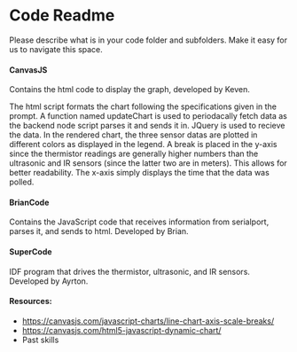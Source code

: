 # Code Readme

Please describe what is in your code folder and subfolders. Make it
easy for us to navigate this space.

#### CanvasJS

Contains the html code to display the graph, developed by Keven.

The html script formats the chart following the specifications given in the prompt. A function named updateChart is used to periodacally fetch data as the backend node script parses it and sends it in. JQuery is used to recieve the data. In the rendered chart, the three sensor datas are plotted in different colors as displayed in the legend. A break is placed in the y-axis since the thermistor readings are generally higher numbers than the ultrasonic and IR sensors (since the latter two are in meters). This allows for better readability. The x-axis simply displays the time that the data was polled.

#### BrianCode

Contains the JavaScript code that receives information from serialport, parses it, and sends to html. Developed by Brian.

#### SuperCode

IDF program that drives the thermistor, ultrasonic, and IR sensors. Developed by Ayrton.

#### Resources:
- https://canvasjs.com/javascript-charts/line-chart-axis-scale-breaks/
- https://canvasjs.com/html5-javascript-dynamic-chart/
- Past skills
